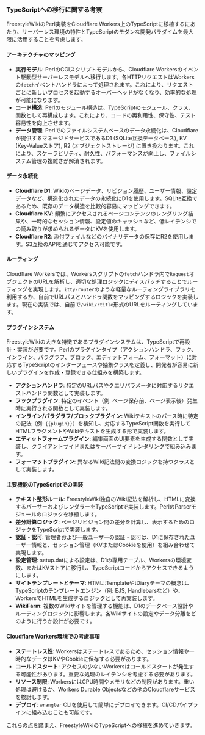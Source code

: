 ### TypeScriptへの移行に関する考察

FreestyleWikiのPerl実装をCloudflare Workers上のTypeScriptに移植するにあたり、サーバーレス環境の特性とTypeScriptのモダンな開発パラダイムを最大限に活用することを考慮します。

#### アーキテクチャのマッピング

- **実行モデル**: PerlのCGIスクリプトモデルから、Cloudflare Workersのイベント駆動型サーバーレスモデルへ移行します。各HTTPリクエストはWorkersの`fetch`イベントハンドラによって処理されます。これにより、リクエストごとに新しいプロセスを起動するオーバーヘッドがなくなり、効率的な処理が可能になります。
- **コード構造**: Perlのモジュール構造は、TypeScriptのモジュール、クラス、関数として再構成します。これにより、コードの再利用性、保守性、テスト容易性を向上させます。
- **データ管理**: Perlでのファイルシステムベースのデータ永続化は、Cloudflareが提供するマネージドサービスであるD1 (SQLite互換データベース), KV (Key-Valueストア), R2 (オブジェクトストレージ) に置き換わります。これにより、スケーラビリティ、耐久性、パフォーマンスが向上し、ファイルシステム管理の複雑さが解消されます。

#### データ永続化

- **Cloudflare D1**: Wikiのページデータ、リビジョン履歴、ユーザー情報、設定データなど、構造化されたデータの永続化にD1を使用します。SQLite互換であるため、既存のデータ構造を比較的容易にマッピングできます。
- **Cloudflare KV**: 頻繁にアクセスされるページコンテンツのレンダリング結果や、一時的なセッション情報、設定値のキャッシュなど、低レイテンシでの読み取りが求められるデータにKVを使用します。
- **Cloudflare R2**: 添付ファイルなどのバイナリデータの保存にR2を使用します。S3互換のAPIを通じてアクセス可能です。

#### ルーティング

Cloudflare Workersでは、Workersスクリプトの`fetch`ハンドラ内で`Request`オブジェクトのURLを解析し、適切な処理ロジックにディスパッチすることでルーティングを実現します。`itty-router`のような軽量なルーティングライブラリを利用するか、自前でURLパスとハンドラ関数をマッピングするロジックを実装します。現在の実装では、自前で`/wiki/:title`形式のURLをルーティングしています。

#### プラグインシステム

FreestyleWikiの大きな特徴であるプラグインシステムは、TypeScriptで再設計・実装が必要です。Perlのプラグインタイプ（アクションハンドラ、フック、インライン、パラグラフ、ブロック、エディットフォーム、フォーマット）に対応するTypeScriptのインターフェースや抽象クラスを定義し、開発者が容易に新しいプラグインを作成・登録できる仕組みを構築します。

- **アクションハンドラ**: 特定のURLパスやクエリパラメータに対応するリクエストハンドラ関数として実装します。
- **フックプラグイン**: 特定のイベント（例: ページ保存前、ページ表示後）発生時に実行される関数として実装します。
- **インライン/パラグラフ/ブロックプラグイン**: Wikiテキストのパース時に特定の記法（例: `{{plugin}}`）を検知し、対応するTypeScript関数を実行してHTMLフラグメントやWikiテキストを生成する形で実装します。
- **エディットフォームプラグイン**: 編集画面のUI要素を生成する関数として実装し、クライアントサイドまたはサーバーサイドレンダリングで組み込みます。
- **フォーマットプラグイン**: 異なるWiki記法間の変換ロジックを持つクラスとして実装します。

#### 主要機能のTypeScriptでの実装

- **テキスト整形ルール**: FreestyleWiki独自のWiki記法を解析し、HTMLに変換するパーサーおよびレンダラーをTypeScriptで実装します。PerlのParserモジュールのロジックを移植します。
- **差分計算ロジック**: ページリビジョン間の差分を計算し、表示するためのロジックをTypeScriptで実装します。
- **認証・認可**: 管理者および一般ユーザーの認証・認可は、D1に保存されたユーザー情報と、セッション管理（KVまたはCookieを使用）を組み合わせて実現します。
- **設定管理**: setup.datによる設定は、D1の専用テーブル、Workersの環境変数、またはKVストアに移行し、TypeScriptコードからアクセスできるようにします。
- **サイトテンプレートとテーマ**: HTML::TemplateやtDiaryテーマの概念は、TypeScriptのテンプレートエンジン（例: EJS, Handlebarsなど）や、WorkersでHTMLを生成するロジックとして再実装します。
- **WikiFarm**: 複数のWikiサイトを管理する機能は、D1のデータベース設計やルーティングロジックに影響します。各Wikiサイトの設定やデータ分離をどのように行うか設計が必要です。

#### Cloudflare Workers環境での考慮事項

- **ステートレス性**: Workersはステートレスであるため、セッション情報や一時的なデータはKVやCookieに保存する必要があります。
- **コールドスタート**: アクセスの少ないWorkersはコールドスタートが発生する可能性があります。重要な処理のレイテンシを考慮する必要があります。
- **リソース制限**: WorkersにはCPU時間やメモリなどの制限があります。重い処理は避けるか、Workers Durable Objectsなどの他のCloudflareサービスを検討します。
- **デプロイ**: `wrangler` CLIを使用して簡単にデプロイできます。CI/CDパイプラインに組み込むことも可能です。

これらの点を踏まえ、FreestyleWikiのTypeScriptへの移植を進めていきます。
